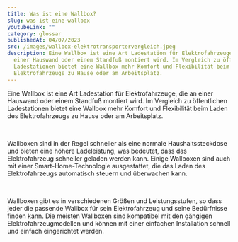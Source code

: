 ```yaml
---
title: Was ist eine Wallbox?
slug: was-ist-eine-wallbox
youtubeLink: ""
category: glossar
publishedAt: 04/07/2023
src: /images/wallbox-elektrotransportervergleich.jpeg
description: Eine Wallbox ist eine Art Ladestation für Elektrofahrzeuge, die an
  einer Hauswand oder einem Standfuß montiert wird. Im Vergleich zu öffentlichen
  Ladestationen bietet eine Wallbox mehr Komfort und Flexibilität beim Laden des
  Elektrofahrzeugs zu Hause oder am Arbeitsplatz.
---
```

Eine Wallbox ist eine Art Ladestation für Elektrofahrzeuge, die an einer Hauswand oder einem Standfuß montiert wird. Im Vergleich zu öffentlichen Ladestationen bietet eine Wallbox mehr Komfort und Flexibilität beim Laden des Elektrofahrzeugs zu Hause oder am Arbeitsplatz.

<br />

Wallboxen sind in der Regel schneller als eine normale Haushaltssteckdose und bieten eine höhere Ladeleistung, was bedeutet, dass das Elektrofahrzeug schneller geladen werden kann. Einige Wallboxen sind auch mit einer Smart-Home-Technologie ausgestattet, die das Laden des Elektrofahrzeugs automatisch steuern und überwachen kann.

<br />

Wallboxen gibt es in verschiedenen Größen und Leistungsstufen, so dass jeder die passende Wallbox für sein Elektrofahrzeug und seine Bedürfnisse finden kann. Die meisten Wallboxen sind kompatibel mit den gängigen Elektrofahrzeugmodellen und können mit einer einfachen Installation schnell und einfach eingerichtet werden.